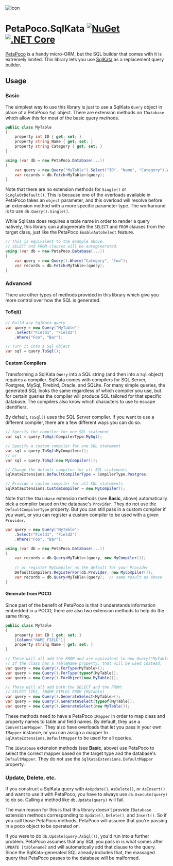 ![Icon](https://raw.githubusercontent.com/asherber/PetaPoco.SqlKata/master/media/database-64.png)

# PetaPoco.SqlKata [![NuGet](https://img.shields.io/nuget/v/PetaPoco.SqlKata.svg)](https://nuget.org/packages/PetaPoco.SqlKata) [![.NET Core](https://github.com/asherber/PetaPoco.SqlKata/actions/workflows/dotnet.yml/badge.svg)](https://nuget.org/packages/PetaPoco.SqlKata)

[PetaPoco](https://github.com/CollaboratingPlatypus/PetaPoco) is a handy micro-ORM, but the SQL builder that comes with it is extremely limited. This library lets you use [SqlKata](https://sqlkata.com) as a replacement query builder.

## Usage

### Basic

The simplest way to use this library is just to use a SqlKata `Query` object in place of a PetaPoco `Sql` object. There are extension methods on `IDatabase` which allow this for most of the basic query methods.

```csharp
public class MyTable
{
    property int ID { get; set; }
    property string Name { get; set; }
    property string Category { get; set; }
}

using (var db = new PetaPoco.Database(...))
{
    var query = new Query("MyTable").Select("ID", "Name", "Category").Where("Category", "foo");
    var records = db.Fetch<MyTable>(query);
}
```

Note that there are no extension methods for `Single()` or `SingleOrDefault()`. This is because one of the overloads available in PetaPoco takes an `object` parameter, and this overload will resolve before an extension method with a more specific parameter type. The workaround is to use `db.Query().Single()`.

While SqlKata does requires a table name in order to render a query natively, this library can autogenerate the `SELECT` and `FROM` clauses from the target class, just like the PetaPoco `EnableAutoSelect` feature. 

```csharp
// This is equivalent to the example above.
// SELECT and FROM clauses will be autogenerated.
using (var db = new PetaPoco.Database(...))
{
    var query = new Query().Where("Category", "foo");
    var records = db.Fetch<MyTable>(query);
}
```

### Advanced

There are other types of methods provided in this library which give you more control over how the SQL is generated. 

#### ToSql()

```csharp
// Build any SqlKata query
var query = new Query("MyTable")
    .Select("Field1", "Field2")
    .Where("Foo", "Bar");

// Turn it into a Sql object
var sql = query.ToSql();
```

#### Custom Compilers

Transforming a SqlKata `Query` into a SQL string (and then into a `Sql` object) requires a compiler. SqlKata comes with compilers for SQL Server, Postgres, MySql, Firebird, Oracle, and SQLite. For many simple queries, the generated SQL looks the same regardless of which compiler you use, but for certain queries the compiler will produce SQL tailored for that specific database. The compilers also know which characters to use to escape identifiers.

By default, `ToSql()` uses the SQL Server compiler. If you want to use a different compiler, there are a few different ways you can do so.

```csharp
// Specify the compiler for one SQL statement
var sql = query.ToSql(CompilerType.MySql);

// Specify a custom compiler for one SQL statement
var sql = query.ToSql<MyCompiler>();
// or
var sql = query.ToSql(new MyCompiler());

// Change the default compiler for all SQL statements
SqlKataExtensions.DefaultCompilerType = CompilerType.Postgres;

// Provide a custom compiler for all SQL statements
SqlKataExtensions.CustomCompiler = new MyCompiler();
```

Note that the `IDatabase` extension methods (see **Basic**, above) automatically pick a compiler based on the database's `Provider`. They do not use the `DefaultCompilerType` property. But you can still pass in a custom compiler if you want, or you can register a custom compiler to be used with a given `Provider`.

```csharp
var query = new Query("MyTable")
    .Select("Field1", "Field2")
    .Where("Foo", "Bar");

using (var db = new PetaPoco.Database(...))
{
    var records = db.Query<MyTable>(query, new MyCompiler());
    
    // or register MyCompiler as the default for your Provider
    DefaultCompilers.RegisterFor(db.Provider, new MyCompiler());
    var records = db.Query<MyTable>(query);  // same result as above
}
```



#### Generate from POCO

Since part of the benefit of PetaPoco is that it understands information embedded in a POCO, there are also two extension methods to help do the same thing.

```csharp
public class MyTable
{
    property int ID { get; set; }
    [Column("NAME_FIELD")]
    property string Name { get; set; }
}

// These will all add the FROM and are equivalent to new Query("MyTable").
// If the class has a TableName property, that will be used instead.
var query = new Query().ForType<MyTable>();
var query = new Query().ForType(typeof(MyTable));
var query = new Query().ForObject(new MyTable());

// These will all add both the SELECT and the FROM:
// SELECT [ID], [NAME_FIELD] FROM [MyTable]
var query = new Query().GenerateSelect<MyTable>();  
var query = new Query().GenerateSelect(typeof(MyTable));
var query = new Query().GenerateSelect(new MyTable());
```

These methods need to have a PetaPoco `IMapper` in order to map class and property names to table and field names. By default, they use a `ConventionMapper`. They also have overloads that let you pass in your own `IMapper` instance, or you can assign a mapper to `SqlKataExtensions.DefaultMapper` to be used for all queries.

The `IDatabase` extension methods (see **Basic**, above) use PetaPoco to select the correct mapper based on the target type and the database's `DefaultMapper`. They do not use the `SqlKataExtensions.DefaultMapper` property.

### Update, Delete, etc.

If you construct a SqlKata query with `AsUpdate()`, `AsDelete()`, or `AsInsert()` and want to use it with PetaPoco, you have to always use `db.Execute(query)` to do so. Calling a method like `db.Update(query)` will fail. 

The main reason for this is that this library doesn't provide `IDatabase` extension methods corresponding to `Update()`, `Delete()`, and `Insert()`. So if you call those PetaPoco methods, PetaPoco will assume that you're passing in a poco object to be operated on.

If you were to do `db.Update(query.AsSql())`, you'd run into a further problem. PetaPoco assumes that any SQL you pass in is what comes after `UPDATE [tablename]` and will automatically add that clause to the query. Since the SqlKata-generated SQL already includes that, the massaged query that PetaPoco passes to the database will be malformed.